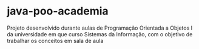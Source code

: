 # java-poo-academia
Projeto desenvolvido durante aulas de Programação Orientada a Objetos I da universidade em que curso Sistemas da Informação, com o objetivo de trabalhar os conceitos em sala de aula
